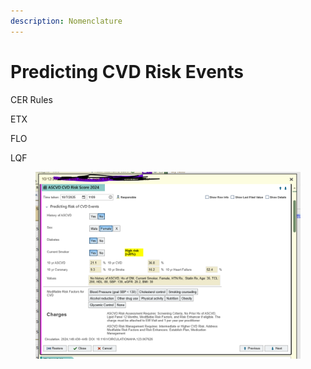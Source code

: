 ```yaml
---
description: Nomenclature
---
```


# Predicting CVD Risk Events

CER Rules



ETX



FLO



LQF



<figure><img src="../../.gitbook/assets/Screenshot 2025-10-07 111007.png" alt=""><figcaption></figcaption></figure>





